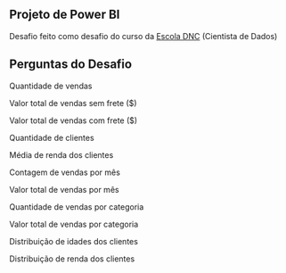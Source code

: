 ## Projeto de Power BI

Desafio feito como desafio do curso da [Escola DNC](https://www.escoladnc.com.br) (Cientista de Dados)

## Perguntas do Desafio

Quantidade de vendas

Valor total de vendas sem frete ($)

Valor total de vendas com frete ($)

Quantidade de clientes

Média de renda dos clientes

Contagem de vendas por mês

Valor total de vendas por mês

Quantidade de vendas por categoria

Valor total de vendas por categoria

Distribuição de idades dos clientes

Distribuição de renda dos clientes
